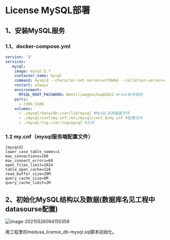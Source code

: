 # License MySQL部署

## 1、安装MySQL服务

### 1.1、docker-compose.yml

```yml
version: '3'
services:
   mysql:
    image: mysql:5.7
    container_name: mysql
    command: mysqld --character-set-server=utf8mb4 --collation-server=utf8mb4_unicode_ci
    restart: always
    environment:
      MYSQL_ROOT_PASSWORD: Wentiliangkaihua@2021 #root帐号密码
    ports:
      - 3306:3306
    volumes:
      - ./mysql/data/db:/var/lib/mysql #MySQL系统磁盘文件
      - ./mysql/conf/my.cnf:/etc/mysql/conf.d/my.cnf #配置文件
      - ./mysql/log:/var/log/mysql #日志

```

### 1.2 my.cnf（mysql服务端配置文件）

```properties
[mysqld]
lower_case_table_names=1
max_connections=100
max_connect_errors=60
open_files_limit=1024
table_open_cache=128
read_buffer_size=20M
query_cache_size=8M
query_cache_limit=2M
```

## 2、初始化MySQL结构以及数据(数据库名见工程中datasourse配置)

![image-20210526094155359](C:\Users\dev\AppData\Roaming\Typora\typora-user-images\image-20210526094155359.png)

用工程里的medusa_license_db-mysql.sql脚本初始化。

